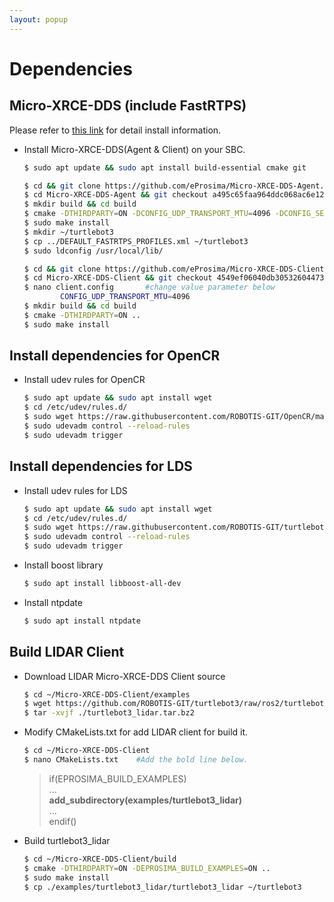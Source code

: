 ```yaml
---
layout: popup
---
```


# Dependencies
## Micro-XRCE-DDS (include FastRTPS)
Please refer to [this link](https://micro-xrce-dds.readthedocs.io/en/latest/installation.html) for detail install information.

- Install Micro-XRCE-DDS(Agent & Client) on your SBC.

  ```bash
  $ sudo apt update && sudo apt install build-essential cmake git
  ```

  ```bash
  $ cd && git clone https://github.com/eProsima/Micro-XRCE-DDS-Agent.git
  $ cd Micro-XRCE-DDS-Agent && git checkout a495c65faa964ddc068ac6e1249f17f5c9f92787
  $ mkdir build && cd build
  $ cmake -DTHIRDPARTY=ON -DCONFIG_UDP_TRANSPORT_MTU=4096 -DCONFIG_SERIAL_TRANSPORT_MTU=4096 ..
  $ sudo make install
  $ mkdir ~/turtlebot3
  $ cp ../DEFAULT_FASTRTPS_PROFILES.xml ~/turtlebot3
  $ sudo ldconfig /usr/local/lib/
  ```

  ```bash
  $ cd && git clone https://github.com/eProsima/Micro-XRCE-DDS-Client.git
  $ cd Micro-XRCE-DDS-Client && git checkout 4549ef06040db30532604473f9aac20f9ad1559f
  $ nano client.config       #change value parameter below
          CONFIG_UDP_TRANSPORT_MTU=4096
  $ mkdir build && cd build
  $ cmake -DTHIRDPARTY=ON ..
  $ sudo make install
  ```

## Install dependencies for OpenCR
- Install udev rules for OpenCR

  ```bash
  $ sudo apt update && sudo apt install wget
  $ cd /etc/udev/rules.d/
  $ sudo wget https://raw.githubusercontent.com/ROBOTIS-GIT/OpenCR/master/99-opencr-cdc.rules
  $ sudo udevadm control --reload-rules
  $ sudo udevadm trigger
  ```

## Install dependencies for LDS
- Install udev rules for LDS

  ```bash
  $ sudo apt update && sudo apt install wget
  $ cd /etc/udev/rules.d/
  $ sudo wget https://raw.githubusercontent.com/ROBOTIS-GIT/turtlebot3/master/turtlebot3_bringup/99-turtlebot3-cdc.rules
  $ sudo udevadm control --reload-rules
  $ sudo udevadm trigger
  ```

- Install boost library

  ```bash
  $ sudo apt install libboost-all-dev
  ```

- Install ntpdate

  ```bash
  $ sudo apt install ntpdate
  ```

## Build LIDAR Client
- Download LIDAR Micro-XRCE-DDS Client source

  ```bash
  $ cd ~/Micro-XRCE-DDS-Client/examples
  $ wget https://github.com/ROBOTIS-GIT/turtlebot3/raw/ros2/turtlebot3_lidar/turtlebot3_lidar.tar.bz2
  $ tar -xvjf ./turtlebot3_lidar.tar.bz2
  ```

- Modify CMakeLists.txt for add LIDAR client for build it.

  ```bash
  $ cd ~/Micro-XRCE-DDS-Client
  $ nano CMakeLists.txt    #Add the bold line below.
  ```

  > if(EPROSIMA_BUILD_EXAMPLES)  
  > ...  
  > **add_subdirectory(examples/turtlebot3_lidar)**  
  > ...  
  > endif()

- Build turtlebot3_lidar

  ```bash
  $ cd ~/Micro-XRCE-DDS-Client/build
  $ cmake -DTHIRDPARTY=ON -DEPROSIMA_BUILD_EXAMPLES=ON ..
  $ sudo make install
  $ cp ./examples/turtlebot3_lidar/turtlebot3_lidar ~/turtlebot3
  ```
